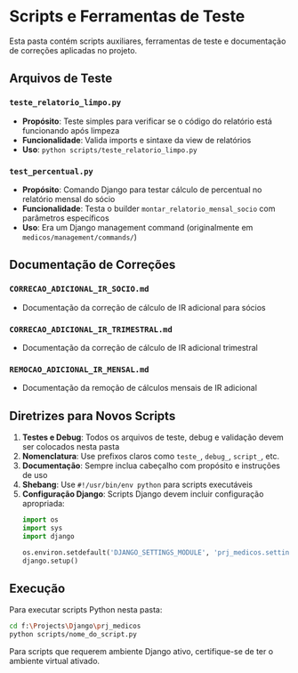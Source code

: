 # Scripts e Ferramentas de Teste

Esta pasta contém scripts auxiliares, ferramentas de teste e documentação de correções aplicadas no projeto.

## Arquivos de Teste

### `teste_relatorio_limpo.py`
- **Propósito**: Teste simples para verificar se o código do relatório está funcionando após limpeza
- **Funcionalidade**: Valida imports e sintaxe da view de relatórios
- **Uso**: `python scripts/teste_relatorio_limpo.py`

### `test_percentual.py`
- **Propósito**: Comando Django para testar cálculo de percentual no relatório mensal do sócio
- **Funcionalidade**: Testa o builder `montar_relatorio_mensal_socio` com parâmetros específicos
- **Uso**: Era um Django management command (originalmente em `medicos/management/commands/`)

## Documentação de Correções

### `CORRECAO_ADICIONAL_IR_SOCIO.md`
- Documentação da correção de cálculo de IR adicional para sócios

### `CORRECAO_ADICIONAL_IR_TRIMESTRAL.md`
- Documentação da correção de cálculo de IR adicional trimestral

### `REMOCAO_ADICIONAL_IR_MENSAL.md`
- Documentação da remoção de cálculos mensais de IR adicional

## Diretrizes para Novos Scripts

1. **Testes e Debug**: Todos os arquivos de teste, debug e validação devem ser colocados nesta pasta
2. **Nomenclatura**: Use prefixos claros como `teste_`, `debug_`, `script_`, etc.
3. **Documentação**: Sempre inclua cabeçalho com propósito e instruções de uso
4. **Shebang**: Use `#!/usr/bin/env python` para scripts executáveis
5. **Configuração Django**: Scripts Django devem incluir configuração apropriada:
   ```python
   import os
   import sys
   import django
   
   os.environ.setdefault('DJANGO_SETTINGS_MODULE', 'prj_medicos.settings')
   django.setup()
   ```

## Execução

Para executar scripts Python nesta pasta:
```bash
cd f:\Projects\Django\prj_medicos
python scripts/nome_do_script.py
```

Para scripts que requerem ambiente Django ativo, certifique-se de ter o ambiente virtual ativado.
